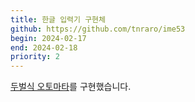 ```yaml
---
title: 한글 입력기 구현체
github: https://github.com/tnraro/ime53
begin: 2024-02-17
end: 2024-02-18
priority: 2
---
```


[두벌식 오토마타](https://github.com/tnraro/ime53/blob/main/automata.md)를 구현했습니다.